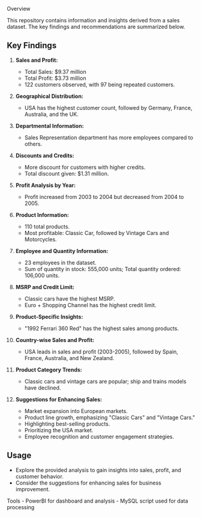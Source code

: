  Overview

This repository contains information and insights derived from a sales dataset. The key findings and recommendations are summarized below.

## Key Findings

1. **Sales and Profit:**
   - Total Sales: $9.37 million
   - Total Profit: $3.73 million
   - 122 customers observed, with 97 being repeated customers.

2. **Geographical Distribution:**
   - USA has the highest customer count, followed by Germany, France, Australia, and the UK.

3. **Departmental Information:**
   - Sales Representation department has more employees compared to others.

4. **Discounts and Credits:**
   - More discount for customers with higher credits.
   - Total discount given: $1.31 million.

5. **Profit Analysis by Year:**
   - Profit increased from 2003 to 2004 but decreased from 2004 to 2005.

6. **Product Information:**
   - 110 total products.
   - Most profitable: Classic Car, followed by Vintage Cars and Motorcycles.

7. **Employee and Quantity Information:**
   - 23 employees in the dataset.
   - Sum of quantity in stock: 555,000 units; Total quantity ordered: 106,000 units.

8. **MSRP and Credit Limit:**
   - Classic cars have the highest MSRP.
   - Euro + Shopping Channel has the highest credit limit.

9. **Product-Specific Insights:**
   - "1992 Ferrari 360 Red" has the highest sales among products.

10. **Country-wise Sales and Profit:**
    - USA leads in sales and profit (2003-2005), followed by Spain, France, Australia, and New Zealand.

11. **Product Category Trends:**
    - Classic cars and vintage cars are popular; ship and trains models have declined.

12. **Suggestions for Enhancing Sales:**
    - Market expansion into European markets.
    - Product line growth, emphasizing "Classic Cars" and "Vintage Cars."
    - Highlighting best-selling products.
    - Prioritizing the USA market.
    - Employee recognition and customer engagement strategies.

## Usage

- Explore the provided analysis to gain insights into sales, profit, and customer behavior.
- Consider the suggestions for enhancing sales for business improvement.

Tools - PowerBI for dashboard and analysis
      - MySQL script used for data processing
